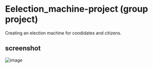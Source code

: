 # Eelection_machine-project (group project)
Creating an election machine for condidates and citizens.
## screenshot
![image](https://github.com/Regularname11/Eelection_machine-project/assets/78084972/6a71268b-f542-4d69-ba09-d2bb34b1d739)
